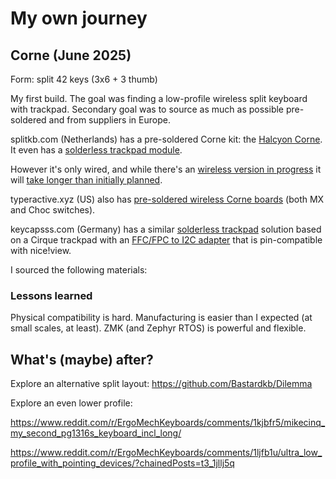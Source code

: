 # My own journey

## Corne (June 2025)
Form: split 42 keys (3x6 + 3 thumb)

My first build. The goal was finding a low-profile wireless split keyboard with trackpad. Secondary goal was to source as much as possible pre-soldered and from suppliers in Europe.

splitkb.com (Netherlands) has a pre-soldered Corne kit: the [Halcyon Corne](https://splitkb.com/collections/keyboard-kits/products/halcyon-corne). It even has a [solderless trackpad module](https://splitkb.com/collections/keyboard-parts/products/halcyon-cirque-touchpad-module?_pos=2&_fid=bcd054caa&_ss=c).

However it's only wired, and while there's an [wireless version in progress](https://blog.splitkb.com/spring-2025/#the-future) it will [take longer than initially planned](https://discord.com/channels/574598631399751680/574598631399751682/1376924067147288616).

typeractive.xyz (US) also has [pre-soldered wireless Corne boards](https://typeractive.xyz/products/corne-partially-assembled-pcb?variant=45739876122855) (both MX and Choc switches).

keycapsss.com (Germany) has a similar [solderless trackpad](https://keycapsss.com/GlidePoint-Cirque-Trackpad-TM040040-TM035035/KC10166-40-C) solution based on a Cirque trackpad with an [FFC/FPC to I2C adapter](https://github.com/keyboard-magpie/minimal-fpc-i2c-pcb) that is pin-compatible with nice!view.

I sourced the following materials:

### Lessons learned

Physical compatibility is hard.
Manufacturing is easier than I expected (at small scales, at least).
ZMK (and Zephyr RTOS) is powerful and flexible.

## What's (maybe) after?

Explore an alternative split layout: https://github.com/Bastardkb/Dilemma

Explore an even lower profile:

https://www.reddit.com/r/ErgoMechKeyboards/comments/1kjbfr5/mikecinq_my_second_pg1316s_keyboard_incl_long/

https://www.reddit.com/r/ErgoMechKeyboards/comments/1ljfb1u/ultra_low_profile_with_pointing_devices/?chainedPosts=t3_1jllj5q

